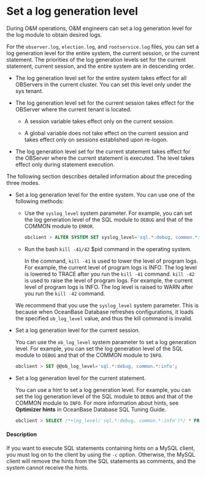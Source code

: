 # Set a log generation level

During O&M operations, O&M engineers can set a log generation level for the log module to obtain desired logs.

For the `observer.log`, `election.log`, and `rootservice.log` files, you can set a log generation level for the entire system, the current session, or the current statement. The priorities of the log generation levels set for the current statement, current session, and the entire system are in descending order.

* The log generation level set for the entire system takes effect for all OBServers in the current cluster. You can set this level only under the sys tenant.

* The log generation level set for the current session takes effect for the OBServer where the current tenant is located.

   * A session variable takes effect only on the current session.

   * A global variable does not take effect on the current session and takes effect only on sessions established upon re-logon.

* The log generation level set for the current statement takes effect for the OBServer where the current statement is executed. The level takes effect only during statement execution.

The following section describes detailed information about the preceding three modes.

* Set a log generation level for the entire system. You can use one of the following methods:

   * Use the `syslog_level` system parameter. For example, you can set the log generation level of the SQL module to `DEBUG` and that of the COMMON module to `ERROR`.

      ```sql
      obclient > ALTER SYSTEM SET syslog_level='sql.*:debug, common.*:error';
      ```

   * Run the bash `kill -41/42` $pid command in the operating system.

      In the command, `kill -41` is used to lower the level of program logs. For example, the current level of program logs is INFO. The log level is lowered to TRACE after you run the `kill -41` command.
      `kill -42` is used to raise the level of program logs. For example, the current level of program logs is INFO. The log level is raised to WARN after you run the `kill -42` command.

   We recommend that you use the `syslog_level` system parameter. This is because when OceanBase Database refreshes configurations, it loads the specified `ob_log_level` value, and thus the kill command is invalid.

* Set a log generation level for the current session.

   You can use the `ob_log_level` system parameter to set a log generation level. For example, you can set the log generation level of the SQL module to `DEBUG` and that of the COMMON module to `INFO`.

   ```sql
   obclient > SET @@ob_log_level='sql.*:debug, common.*:info';
   ```

* Set a log generation level for the current statement.

   You can use a hint to set a log generation level. For example, you can set the log generation level of the SQL module to `DEBUG` and that of the COMMON module to `INFO`. For more information about hints, see **Optimizer hints** in OceanBase Database SQL Tuning Guide.

   ```sql
   obclient > SELECT /*+log_level('sql.*:debug, common.*:info')*/ * FROM t;
   ```

<main id="notice" type='explain'>
    <h4>Description</h4>
    <p>If you want to execute SQL statements containing hints on a MySQL client, you must log on to the client by using the <code>-c</code> option. Otherwise, the MySQL client will remove the hints from the SQL statements as comments, and the system cannot receive the hints. </p>
  </main>


